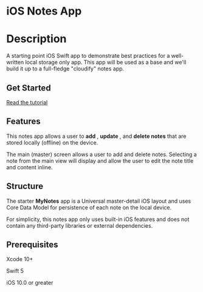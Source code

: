 # iOS Notes App

# Description

A starting point iOS Swift app to demonstrate best practices for a well-written local storage only app. This app will be used as a base and we&#39;ll build it up to a full-fledge &quot;cloudify&quot; notes app.

## Get Started

[Read the tutorial](./tutorial/index.md)

## Features

This notes app allows a user to **add** , **update** , and **delete notes** that are stored locally (offline) on the device.

The main (master) screen allows a user to add and delete notes. Selecting a note from the main view will display and allow the user to edit the note title and content inline.

## Structure

The starter **MyNotes** app is a Universal master-detail iOS layout and uses Core Data Model for persistence of each note on the local device.

For simplicity, this notes app only uses built-in iOS features and does not contain any third-party libraries or external dependencies.

## Prerequisites

Xcode 10+

Swift 5

iOS 10.0 or greater

